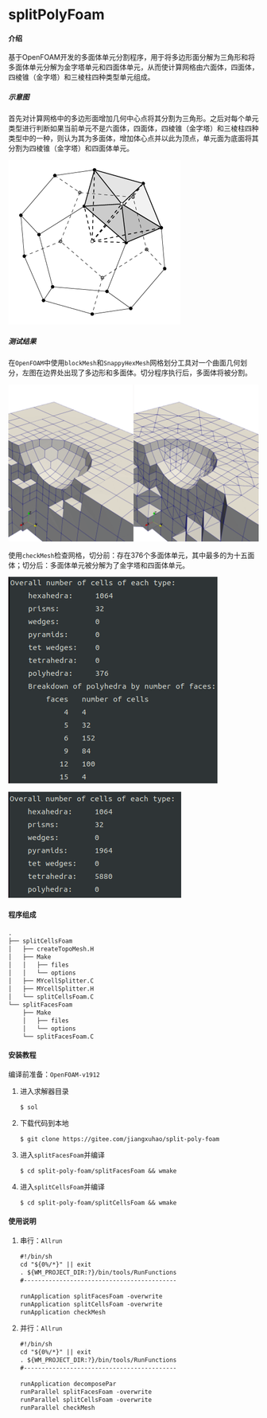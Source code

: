 # splitPolyFoam

#### 介绍
基于OpenFOAM开发的多面体单元分割程序，用于将多边形面分解为三角形和将多面体单元分解为金字塔单元和四面体单元，从而使计算网格由六面体，四面体，四棱锥（金字塔）和三棱柱四种类型单元组成。

##### 示意图

首先对计算网格中的多边形面增加几何中心点将其分割为三角形。之后对每个单元类型进行判断如果当前单元不是六面体，四面体，四棱锥（金字塔）和三棱柱四种类型中的一种，则认为其为多面体，增加体心点并以此为顶点，单元面为底面将其分割为四棱锥（金字塔）和四面体单元。

![输入图片说明](pic/split.png)

##### 测试结果

在`OpenFOAM`中使用`blockMesh`和`SnappyHexMesh`网格划分工具对一个曲面几何划分，左图在边界处出现了多边形和多面体。切分程序执行后，多面体将被分割。

![输入图片说明](pic/result.png)



使用`checkMesh`检查网格，切分前：存在376个多面体单元，其中最多的为十五面体；切分后：多面体单元被分解为了金字塔和四面体单元。

![输入图片说明](pic/poly.png)

![输入图片说明](pic/tet.png)

#### 程序组成

```shell
.
├── splitCellsFoam
│   ├── createTopoMesh.H
│   ├── Make
│   │   ├── files
│   │   └── options
│   ├── MYcellSplitter.C
│   ├── MYcellSplitter.H
│   └── splitCellsFoam.C
└── splitFacesFoam
    ├── Make
    │   ├── files
    │   └── options
    └── splitFacesFoam.C
```

#### 安装教程

编译前准备：`OpenFOAM-v1912`

1. 进入求解器目录

   ```shell
   $ sol
   ```

2. 下载代码到本地

   ```shell
   $ git clone https://gitee.com/jiangxuhao/split-poly-foam
   ```

3. 进入`splitFacesFoam`并编译

   ```shell
   $ cd split-poly-foam/splitFacesFoam && wmake
   ```

4. 进入`splitCellsFoam`并编译

   ```shell
   $ cd split-poly-foam/splitCellsFoam && wmake
   ```

#### 使用说明

1. 串行：`Allrun`

   ```shell
   #!/bin/sh
   cd "${0%/*}" || exit                                
   . ${WM_PROJECT_DIR:?}/bin/tools/RunFunctions        
   #-------------------------------------------
   
   runApplication splitFacesFoam -overwrite
   runApplication splitCellsFoam -overwrite
   runApplication checkMesh
   ```
   
2. 并行：`Allrun`

   ```shell
   #!/bin/sh
   cd "${0%/*}" || exit                                
   . ${WM_PROJECT_DIR:?}/bin/tools/RunFunctions        
   #-------------------------------------------
   
   runApplication decomposePar
   runParallel splitFacesFoam -overwrite
   runParallel splitCellsFoam -overwrite
   runParallel checkMesh
   ```
